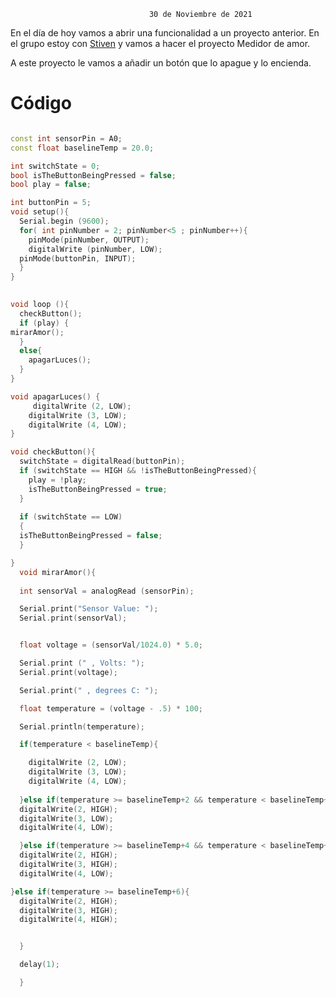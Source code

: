 
                                   30 de Noviembre de 2021


En el día de hoy vamos a abrir una funcionalidad a un proyecto anterior. En el grupo estoy con [Stiven](https://github.com/St1v3n3223) y vamos a hacer el proyecto Medidor de amor.

A este proyecto le vamos a añadir un botón que lo apague y lo encienda.

# Código

```C++

const int sensorPin = A0;
const float baselineTemp = 20.0;

int switchState = 0;
bool isTheButtonBeingPressed = false;
bool play = false;

int buttonPin = 5;
void setup(){
  Serial.begin (9600);
  for( int pinNumber = 2; pinNumber<5 ; pinNumber++){
    pinMode(pinNumber, OUTPUT);
    digitalWrite (pinNumber, LOW);
  pinMode(buttonPin, INPUT);
  }
}
 

void loop (){
  checkButton();
  if (play) {
mirarAmor();
  }
  else{
    apagarLuces();
  }
}

void apagarLuces() {
     digitalWrite (2, LOW);
    digitalWrite (3, LOW);
    digitalWrite (4, LOW);
}

void checkButton(){
  switchState = digitalRead(buttonPin);
  if (switchState == HIGH && !isTheButtonBeingPressed){
    play = !play;
    isTheButtonBeingPressed = true;
  }
  
  if (switchState == LOW)
  {
  isTheButtonBeingPressed = false;
  }

}
  void mirarAmor(){
 
  int sensorVal = analogRead (sensorPin);

  Serial.print("Sensor Value: ");
  Serial.print(sensorVal);


  float voltage = (sensorVal/1024.0) * 5.0;

  Serial.print (" , Volts: ");
  Serial.print(voltage);

  Serial.print(" , degrees C: ");

  float temperature = (voltage - .5) * 100;

  Serial.println(temperature);

  if(temperature < baselineTemp){

    digitalWrite (2, LOW);
    digitalWrite (3, LOW);
    digitalWrite (4, LOW);
    
  }else if(temperature >= baselineTemp+2 && temperature < baselineTemp+4) {
  digitalWrite(2, HIGH);
  digitalWrite(3, LOW);
  digitalWrite(4, LOW);

  }else if(temperature >= baselineTemp+4 && temperature < baselineTemp+6) {
  digitalWrite(2, HIGH);
  digitalWrite(3, HIGH);
  digitalWrite(4, LOW);

}else if(temperature >= baselineTemp+6){
  digitalWrite(2, HIGH);
  digitalWrite(3, HIGH);
  digitalWrite(4, HIGH);


  }

  delay(1);

  }
```
